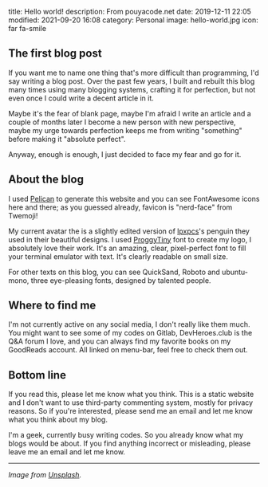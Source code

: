 title: Hello world!
description: From pouyacode.net
date: 2019-12-11 22:05
modified: 2021-09-20 16:08
category: Personal
image: hello-world.jpg
icon: far fa-smile


## The first blog post
If you want me to name one thing that's more difficult than programming, I'd say writing a blog post. Over the past few years, I built and rebuilt this blog many times using many blogging systems, crafting it for perfection, but not even once I could write a decent article in it.

Maybe it's the fear of blank page, maybe I'm afraid I write an article and a couple of months later I become a new person with new perspective, maybe my urge towards perfection keeps me from writing "something" before making it "absolute perfect".

Anyway, enough is enough, I just decided to face my fear and go for it.


## About the blog
I used [Pelican](https://blog.getpelican.com/) to generate this website and you can see FontAwesome icons here and there; as you guessed already, favicon is "nerd-face" from Twemoji!

My current avatar the is a slightly edited version of [lpxpcs](https://mega.nz/#F!mXgW3apI!Tdikb01SoOaTmNLiaTRhMg)'s penguin they used in their beautiful designs.
I used [ProggyTiny](https://proggyfonts.net/download/) font to create my logo, I absolutely love their work. It's an amazing, clear, pixel-perfect font to fill your terminal emulator with text. It's clearly readable on small size.

For other texts on this blog, you can see QuickSand, Roboto and ubuntu-mono, three eye-pleasing fonts, designed by talented people.


## Where to find me
I'm not currently active on any social media, I don't really like them much. You might want to see some of my codes on  Gitlab, DevHeroes.club is the Q&A forum I love, and you can always find my favorite books on my GoodReads account. All linked on menu-bar, feel free to check them out.


## Bottom line
If you read this, please let me know what you think. This is a static website and I don't want to use third-party commenting system, mostly for privacy reasons. So if you're interested, please send me an email and let me know what you think about my blog.

I'm a geek, currently busy writing codes. So you already know what my blogs would be about. If you find anything incorrect or misleading, please leave me an email and let me know.


---
*Image from [Unsplash](https://unsplash.com/photos/bJhT_8nbUA0).*
